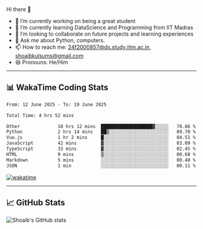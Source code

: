 Hi there 👋

<!--
**shoaib2000857/shoaib2000857** is a ✨ _special_ ✨ repository because its `README.md` (this file) appears on your GitHub profile.

Here are some ideas to get you started: -->

- 🔭 I’m currently working on being a great student  
- 🌱 I’m currently learning DataScience and Programming from IIT Madras  
- 👯 I’m looking to collaborate on future projects and learning experiences  
- 💬 Ask me about Python, computers.  
- 📫 How to reach me: 24f2000857@ds.study.iitm.ac.in, shoaibkulsums@gmail.com  
- 😄 Pronouns: He/Him  

---

## 📊 WakaTime Coding Stats

<!--START_SECTION:waka-->

```txt
From: 12 June 2025 - To: 19 June 2025

Total Time: 4 hrs 52 mins

Other              18 hrs 12 mins  ███████████████████▓░░░░░   78.86 %
Python             2 hrs 14 mins   ██▒░░░░░░░░░░░░░░░░░░░░░░   09.70 %
Vue.js             1 hr 2 mins     █░░░░░░░░░░░░░░░░░░░░░░░░   04.51 %
JavaScript         42 mins         ▓░░░░░░░░░░░░░░░░░░░░░░░░   03.09 %
TypeScript         33 mins         ▓░░░░░░░░░░░░░░░░░░░░░░░░   02.45 %
HTML               9 mins          ▒░░░░░░░░░░░░░░░░░░░░░░░░   00.68 %
Markdown           5 mins          ░░░░░░░░░░░░░░░░░░░░░░░░░   00.40 %
JSON               1 min           ░░░░░░░░░░░░░░░░░░░░░░░░░   00.11 %
```

<!--END_SECTION:waka-->

[![wakatime](https://wakatime.com/badge/user/a85deef6-2e94-465d-998e-c54914c040a2.svg)](https://wakatime.com/@a85deef6-2e94-465d-998e-c54914c040a2)

---

## 📈 GitHub Stats

![Shoaib's GitHub stats](https://github-readme-stats.vercel.app/api?username=shoaib2000857&show_icons=true&theme=radical)
